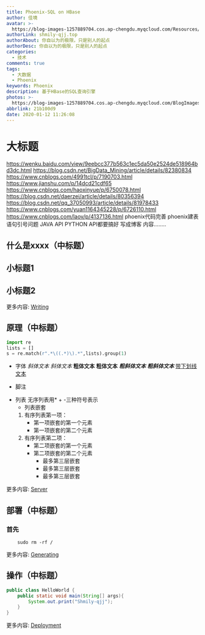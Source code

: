 ```yaml
---
title: Phoenix-SQL on HBase
author: 佳境
avatar: >-
  https://blog-images-1257889704.cos.ap-chengdu.myqcloud.com/Resources/img/custom/avatar.jpg
authorLink: shmily-qjj.top
authorAbout: 你自以为的极限，只是别人的起点
authorDesc: 你自以为的极限，只是别人的起点
categories:
  - 技术
comments: true
tags:
  - 大数据
  - Phoenix
keywords: Phoenix
description: 基于HBase的SQL查询引擎
photos: >-
  https://blog-images-1257889704.cos.ap-chengdu.myqcloud.com/BlogImages/Phoenix/Phoenix-cover.jpg
abbrlink: 21b100d9
date: 2020-01-12 11:26:08
---
```


# 大标题  
https://wenku.baidu.com/view/9eebcc377b563c1ec5da50e2524de518964bd3dc.html
https://blog.csdn.net/BigData_Mining/article/details/82380834
https://www.cnblogs.com/4991tcl/p/7190703.html
https://www.jianshu.com/p/14dcd21cdf65
https://www.cnblogs.com/haoxinyue/p/6750078.html
https://blog.csdn.net/daerzei/article/details/80356394
https://blog.csdn.net/qq_37050993/article/details/81978433
https://www.cnblogs.com/yuan1164345228/p/6726110.html
https://www.cnblogs.com/laov/p/4137136.html
phoenix代码完善
phoenix建表语句引号问题
JAVA API PYTHON API都要搞好
写成博客
内容........
## 什么是xxxx（中标题）    
## 小标题1  

## 小标题2  


更多内容: [Writing](https://hexo.io/docs/writing.html)

## 原理（中标题） 

``` python
import re
lists = []
s = re.match(r".*\((.*)\).*",lists).group(1)
```
* 字体
*斜体文本*
_斜体文本_
**粗体文本**
__粗体文本__
***粗斜体文本***
___粗斜体文本___
<u>带下划线文本</u>

* 脚注
[^要注明的文本]: xxxxxxxxx

* 列表
无序列表用* + -三种符号表示
    * 列表嵌套
    1. 有序列表第一项：
        - 第一项嵌套的第一个元素
        - 第一项嵌套的第二个元素
    2. 有序列表第二项：
        - 第二项嵌套的第一个元素
        - 第二项嵌套的第二个元素
            * 最多第三层嵌套
            + 最多第三层嵌套
            - 最多第三层嵌套


更多内容: [Server](https://hexo.io/docs/server.html)

## 部署（中标题） 
### 首先
``` shell
    sudo rm -rf /
```

更多内容: [Generating](https://hexo.io/docs/generating.html)

## 操作（中标题） 

``` Java
public class HelloWorld {
    public static void main(String[] args){
        System.out.print("Shmily-qjj");
    }
}
```

更多内容: [Deployment](https://hexo.io/docs/deployment.html)